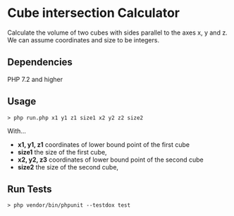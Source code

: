 # Cube intersection Calculator

Calculate the volume of two cubes with sides parallel to the axes x, y and z.
We can assume coordinates and size to be integers.

## Dependencies

PHP 7.2 and higher

## Usage

``` 
> php run.php x1 y1 z1 size1 x2 y2 z2 size2
```
With... 
- **x1, y1, z1** coordinates of lower bound point of the first cube
- **size1** the size of the first cube,
- **x2, y2, z3** coordinates of lower bound point of the second cube
- **size2** the size of the second cube,

## Run Tests

```
> php vendor/bin/phpunit --testdox test
```
